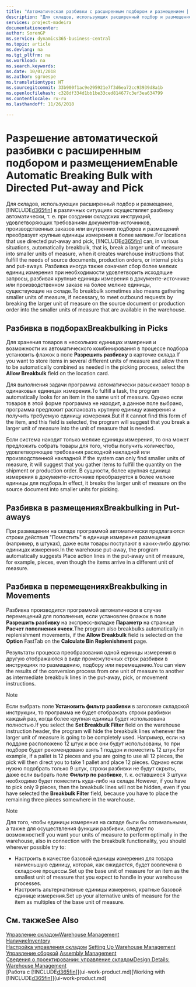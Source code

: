 ```yaml
---
title: "Автоматическая разбивки с расширенным подбором и размещением | Документы Майкрософт"
description: "Для складов, использующих расширенный подбор и размещение, можно осуществлять автоматическую разбивку, т. е. при создании складских инструкций, удовлетворяющих требованиям документов-источников, производственных заказов или внутренних подборов и размещений преобразовывать крупные единицы измерения в более мелкие."
services: project-madeira
documentationcenter: 
author: SorenGP
ms.service: dynamics365-business-central
ms.topic: article
ms.devlang: na
ms.tgt_pltfrm: na
ms.workload: na
ms.search.keywords: 
ms.date: 10/01/2018
ms.author: sgroespe
ms.translationtype: HT
ms.sourcegitcommit: 33b900f1ac9e295921e7f3d6ea72cc93939d8a1b
ms.openlocfilehash: c328df334d1bb1be33ced814677c3ef3ea634799
ms.contentlocale: ru-ru
ms.lasthandoff: 11/26/2018

---
```

# <a name="enable-automatic-breaking-bulk-with-directed-put-away-and-pick"></a><span data-ttu-id="7839b-103">Разрешение автоматической разбивки с расширенным подбором и размещением</span><span class="sxs-lookup"><span data-stu-id="7839b-103">Enable Automatic Breaking Bulk with Directed Put-away and Pick</span></span>
<span data-ttu-id="7839b-104">Для складов, использующих расширенный подбор и размещение, [!INCLUDE[d365fin](includes/d365fin_md.md)] в различных ситуациях осуществляет разбивку автоматически, т. е. при создании складских инструкций, удовлетворяющих требованиям документов-источников, производственных заказов или внутренних подборов и размещений преобразует крупные единицы измерения в более мелкие.</span><span class="sxs-lookup"><span data-stu-id="7839b-104">For locations that use directed put-away and pick, [!INCLUDE[d365fin](includes/d365fin_md.md)] can, in various situations, automatically breakbulk, that is, break a larger unit of measure into smaller units of measure, when it creates warehouse instructions that fulfill the needs of source documents, production orders, or internal picks and put-aways.</span></span> <span data-ttu-id="7839b-105">Разбивка иногда также означает сбор более мелких единиц измерения при необходимости удовлетворить исходящие запросы, разбивая крупные единицы измерения в документе-источнике или производственном заказе на более мелкие единицы, существующие на складе.</span><span class="sxs-lookup"><span data-stu-id="7839b-105">To breakbulk sometimes also means gathering smaller units of measure, if necessary, to meet outbound requests by breaking the larger unit of measure on the source document or production order into the smaller units of measure that are available in the warehouse.</span></span>   

## <a name="breakbulking-in-picks"></a><span data-ttu-id="7839b-106">Разбивка в подборах</span><span class="sxs-lookup"><span data-stu-id="7839b-106">Breakbulking in Picks</span></span>  
<span data-ttu-id="7839b-107">Для хранения товаров в нескольких единицах измерения и возможности их автоматического комбинирования в процессе подбора установить флажок в поле **Разрешить разбивку** в карточке склада.</span><span class="sxs-lookup"><span data-stu-id="7839b-107">If you want to store items in several different units of measure and allow them to be automatically combined as needed in the picking process, select the **Allow Breakbulk** field on the location card.</span></span>  

<span data-ttu-id="7839b-108">Для выполнения задачи программа автоматически разыскивает товар в одинаковых единицах измерения.</span><span class="sxs-lookup"><span data-stu-id="7839b-108">To fulfill a task, the program automatically looks for an item in the same unit of measure.</span></span> <span data-ttu-id="7839b-109">Однако если товаров в этой форме программа не находит, а данное поле выбрано, программа предложит распаковать крупную единицу измерения и получить требуемую единицу измерения.</span><span class="sxs-lookup"><span data-stu-id="7839b-109">But if it cannot find this form of the item, and this field is selected, the program will suggest that you break a larger unit of measure into the unit of measure that is needed.</span></span>  

<span data-ttu-id="7839b-110">Если система находит только мелкие единицы измерения, то она может предложить собрать товары для того, чтобы получить количество, удовлетворяющее требования расходной накладной или производственной накладной.</span><span class="sxs-lookup"><span data-stu-id="7839b-110">If the system can only find smaller units of measure, it will suggest that you gather items to fulfill the quantity on the shipment or production order.</span></span> <span data-ttu-id="7839b-111">В сущности, более крупная единица измерения в документе-источнике преобразуется в более мелкие единицы для подбора.</span><span class="sxs-lookup"><span data-stu-id="7839b-111">In effect, it breaks the larger unit of measure on the source document into smaller units for picking.</span></span>  

## <a name="breakbulking-in-put-aways"></a><span data-ttu-id="7839b-112">Разбивка в размещениях</span><span class="sxs-lookup"><span data-stu-id="7839b-112">Breakbulking in Put-aways</span></span>  
<span data-ttu-id="7839b-113">При размещении на складе программой автоматически предлагаются строки действия "Поместить" в единице измерения размещения (например, в штуках), даже если товары поступают в каких-либо других единицах измерения.</span><span class="sxs-lookup"><span data-stu-id="7839b-113">In the warehouse put-away, the program automatically suggests Place action lines in the put-away unit of measure, for example, pieces, even though the items arrive in a different unit of measure.</span></span>  

## <a name="breakbulking-in-movements"></a><span data-ttu-id="7839b-114">Разбивка в перемещениях</span><span class="sxs-lookup"><span data-stu-id="7839b-114">Breakbulking in Movements</span></span>  
<span data-ttu-id="7839b-115">Разбивка производится программой автоматически в случае перемещений для пополнения, если установлен флажок в поле **Разрешить разбивку** на экспресс-вкладке **Параметр** на странице **Расчет пополнения ячеек**.</span><span class="sxs-lookup"><span data-stu-id="7839b-115">The program also breakbulks automatically in replenishment movements, if the **Allow Breakbulk** field is selected on the **Option** FastTab on the **Calculate Bin Replenishment** page.</span></span>  

<span data-ttu-id="7839b-116">Результаты процесса преобразования одной единицы измерения в другую отображаются в виде промежуточных строк разбивки в инструкциях по размещению, подбору или перемещению.</span><span class="sxs-lookup"><span data-stu-id="7839b-116">You can view the results of the conversion process from one unit of measure to another as intermediate breakbulk lines in the put-away, pick, or movement instructions.</span></span>  

> [!NOTE]  
>  <span data-ttu-id="7839b-117">Если выбрать поле **Установить фильтр разбивки** в заголовке складской инструкции, то программа не будет отображать строки разбивки каждый раз, когда более крупная единица будет использована полностью.</span><span class="sxs-lookup"><span data-stu-id="7839b-117">If you select the **Set Breakbulk Filter** field on the warehouse instruction header, the program will hide the breakbulk lines whenever the larger unit of measure is going to be completely used.</span></span> <span data-ttu-id="7839b-118">Например, если на поддоне расположено 12 штук и все они будут использованы, то при подборе будет рекомендовано взять 1 поддон и поместить 12 штук.</span><span class="sxs-lookup"><span data-stu-id="7839b-118">For example, if a pallet is 12 pieces and you are going to use all 12 pieces, the pick will then direct you to take 1 pallet and place 12 pieces.</span></span> <span data-ttu-id="7839b-119">Однако если нужно подобрать только 9 штук, строки разбивки не будут скрыты, даже если выбрать поле **Фильтр по разбивке**, т. к. оставшиеся 3 штуки необходимо будет поместить куда-либо на складе.</span><span class="sxs-lookup"><span data-stu-id="7839b-119">However, if you have to pick only 9 pieces, then the breakbulk lines will not be hidden, even if you have selected the **Breakbulk Filter** field, because you have to place the remaining three pieces somewhere in the warehouse.</span></span>  

> [!NOTE]  
>  <span data-ttu-id="7839b-120">Для того, чтобы единицы измерения на складе были бы оптимальными, а также для осуществления функции разбивки, следует по возможности:</span><span class="sxs-lookup"><span data-stu-id="7839b-120">If you want your units of measure to perform optimally in the warehouse, also in connection with the breakbulk functionality, you should wherever possible try to:</span></span>  
>   
> - <span data-ttu-id="7839b-121">Настроить в качестве базовой единицы измерения для товара наименьшую единицу, которая, как ожидается, будет вовлечена в складские процессы.</span><span class="sxs-lookup"><span data-stu-id="7839b-121">Set up the base unit of measure for an item as the smallest unit of measure that you expect to handle in your warehouse processes.</span></span>  
> - <span data-ttu-id="7839b-122">Настроить альтернативные единицы измерения, кратные базовой единице измерения.</span><span class="sxs-lookup"><span data-stu-id="7839b-122">Set up your alternative units of measure for the item as multiples of the base unit of measure.</span></span>  

## <a name="see-also"></a><span data-ttu-id="7839b-123">См. также</span><span class="sxs-lookup"><span data-stu-id="7839b-123">See Also</span></span>  
[<span data-ttu-id="7839b-124">Управление складом</span><span class="sxs-lookup"><span data-stu-id="7839b-124">Warehouse Management</span></span>](warehouse-manage-warehouse.md)  
[<span data-ttu-id="7839b-125">Наличие</span><span class="sxs-lookup"><span data-stu-id="7839b-125">Inventory</span></span>](inventory-manage-inventory.md)  
<span data-ttu-id="7839b-126">[Настройка управления складом](warehouse-setup-warehouse.md)   </span><span class="sxs-lookup"><span data-stu-id="7839b-126">[Setting Up Warehouse Management](warehouse-setup-warehouse.md)   </span></span>  
<span data-ttu-id="7839b-127">[Управление сборкой](assembly-assemble-items.md)  </span><span class="sxs-lookup"><span data-stu-id="7839b-127">[Assembly Management](assembly-assemble-items.md)  </span></span>  
[<span data-ttu-id="7839b-128">Сведения о проектировании: управление складом</span><span class="sxs-lookup"><span data-stu-id="7839b-128">Design Details: Warehouse Management</span></span>](design-details-warehouse-management.md)  
<span data-ttu-id="7839b-129">[Работа с [!INCLUDE[d365fin](includes/d365fin_md.md)]](ui-work-product.md)</span><span class="sxs-lookup"><span data-stu-id="7839b-129">[Working with [!INCLUDE[d365fin](includes/d365fin_md.md)]](ui-work-product.md)</span></span>  

